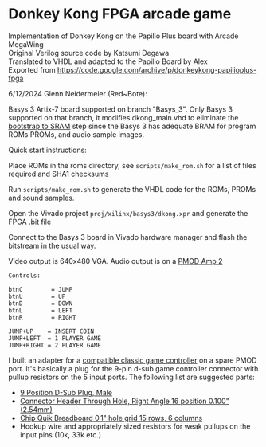 # Donkey Kong FPGA arcade game

Implementation of Donkey Kong on the Papilio Plus board with Arcade MegaWing  
Original Verilog source code by Katsumi Degawa  
Translated to VHDL and adapted to the Papilio Board by Alex  
Exported from https://code.google.com/archive/p/donkeykong-papilioplus-fpga  

6/12/2024 Glenn Neidermeier (Red~Bote):

Basys 3 Artix-7 board supported on branch "Basys_3". Only Basys 3 supported on that 
branch, it modifies dkong_main.vhd to eliminate the [bootstrap to SRAM](http://papilio.cc/index.php?n=Playground.Bootstrap) step since the 
Basys 3 has adequate BRAM for program ROMs PROMs, and audio sample images.

Quick start instructions:  

Place ROMs in the roms directory, see `scripts/make_rom.sh` for a list of files required and SHA1 checksums  

Run `scripts/make_rom.sh` to generate the VHDL code for the ROMs, PROMs and sound samples.  

Open the Vivado project `proj/xilinx/basys3/dkong.xpr` and generate the FPGA .bit file 

Connect to the Basys 3 board in Vivado hardware manager and flash the bitstream in the usual way. 

Video output is 640x480 VGA.
Audio output is on a [PMOD Amp 2](https://digilent.com/reference/pmod/pmodamp2/start)

```
Controls:

btnC        = JUMP
btnU        = UP
btnD        = DOWN
btnL        = LEFT
btnR        = RIGHT

JUMP+UP    = INSERT COIN
JUMP+LEFT  = 1 PLAYER GAME
JUMP+RIGHT = 2 PLAYER GAME

```

I built an adapter for a [compatible classic game controller](https://www.amazon.com/dp/B07J1PT5JQ?psc=1&ref=ppx_yo2ov_dt_b_product_details) on a spare PMOD port. It's basically a plug for the 9-pin d-sub game controller connector with pullup resistors on the 5 input ports. The following list are suggested parts:

* [9 Position D-Sub Plug, Male](https://www.digikey.com/en/products/detail/amphenol-cs-fci/DE09P064TXLF/1001838)
* [Connector Header Through Hole, Right Angle 16 position 0.100" (2.54mm)](https://www.digikey.com/en/products/detail/adam-tech/PH2RA-16-UA/9830680)
* [Chip Quik Breadboard 0.1" hole grid 15 rows, 6 columns](https://www.digikey.com/en/products/detail/chip-quik-inc/SBBTH1506-1/5978222)
* Hookup wire and appropriately sized resistors for weak pullups on the input pins (10k, 33k etc.) 

